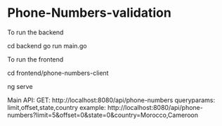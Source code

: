 # Phone-Numbers-validation

To run the backend

  cd backend
  go run main.go
  
To run the frontend

  cd frontend/phone-numbers-client
  
  ng serve
  
Main API: 
  GET: http://localhost:8080/api/phone-numbers
  queryparams: limit,offset,state,country
  example: 
  http://localhost:8080/api/phone-numbers?limit=5&offset=0&state=0&country=Morocco,Cameroon
